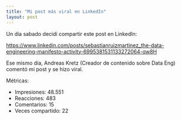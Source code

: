 ```yaml
---
title: "Mi post más viral en LinkedIn"
layout: post
---
```


Un día sabado decidí compartir este post en LinkedIn:

https://www.linkedin.com/posts/sebastianruizmartinez_the-data-engineering-manifesto-activity-6995381531133272064-qw8H

Ese mismo dia, Andreas Kretz (Creador de contenido sobre Data Eng) comentó mi post y se hizo viral.

Métricas:
- Impresiones: 48.551
- Reacciones: 483
- Comentarios: 15
- Veces compartido: 22
